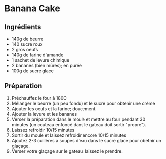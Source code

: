 # Banana Cake

## Ingrédients

* 140g de beurre
* 140 sucre roux
* 2 gros oeufs
* 140g de farine d'amande
* 1 sachet de levure chimique
* 2 bananes (bien mûres); en purée
* 100g de sucre glace

## Préparation

1. Préchauffez le four à 180C
2. Mélanger le beurre (un peu fondu) et le sucre pour obtenir une crème
3. Ajouter les oeufs et la farine; doucement.
4. Ajouter la levure et les bananes
5. Verser la préparation dans le moule et mettre au four pendant 30 minutes (un
   couteau enfoncé dans le gateau doit sortir "propre").
6. Laissez refroidir 10/15 minutes
7. Sortir du moule et laissez refroidir encore 10/15 minutes
8. Ajoutez 2-3 cuillères à soupes d'eau dans le sucre glace pour obetnir un
   glaçage.
9. Verser votre glaçage sur le gateau; laissez le prendre.
